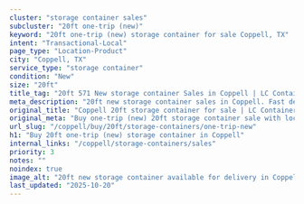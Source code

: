 ```yaml
---
cluster: "storage container sales"
subcluster: "20ft one-trip (new)"
keyword: "20ft one-trip (new) storage container for sale Coppell, TX"
intent: "Transactional-Local"
page_type: "Location-Product"
city: "Coppell, TX"
service_type: "storage container"
condition: "New"
size: "20ft"
title_tag: "20ft 571 New storage container Sales in Coppell | LC Container"
meta_description: "20ft new storage container sales in Coppell. Fast delivery, competitive pricing. Serving storage containers area. Quote ID: EBT. Call (214) 524-4168 for your free quote today."
original_title: "Coppell 20ft storage container for sale | LC Container"
original_meta: "Buy one-trip (new) 20ft storage container sale with local delivery in Coppell, TX. LC Container — local Since 2003. Request a fast quote today."
url_slug: "/coppell/buy/20ft/storage-containers/one-trip-new"
h1: "Buy 20ft one-trip (new) storage container in Coppell"
internal_links: "/coppell/storage-containers/sales"
priority: 3
notes: ""
noindex: true
image_alt: "20ft new storage container available for delivery in Coppell"
last_updated: "2025-10-20"
---
```


<!-- TODO: Add unique city/inventory copy, images, and internal links here. -->
